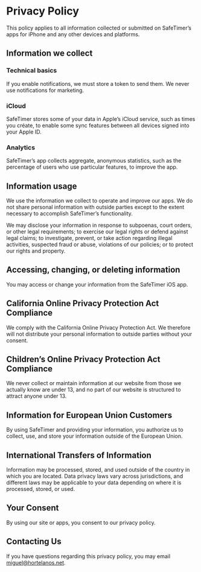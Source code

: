 # Privacy Policy

This policy applies to all information collected or submitted on SafeTimer’s apps for iPhone and any other devices and platforms.

## Information we collect

### Technical basics

If you enable notifications, we must store a token to send them. We never use notifications for marketing.

### iCloud

SafeTimer stores some of your data in Apple’s iCloud service, such as times you créate, to enable some sync features between all devices signed into your Apple ID.

### Analytics

SafeTimer’s app collects aggregate, anonymous statistics, such as the percentage of users who use particular features, to improve the app. 

## Information usage

We use the information we collect to operate and improve our apps. We do not share personal information with outside parties except to the extent necessary to accomplish  SafeTimer’s functionality.

We may disclose your information in response to subpoenas, court orders, or other legal requirements; to exercise our legal rights or defend against legal claims; to investigate, prevent, or take action regarding illegal activities, suspected fraud or abuse, violations of our policies; or to protect our rights and property.

## Accessing, changing, or deleting information

You may access or change your information from the SafeTimer iOS app.

## California Online Privacy Protection Act Compliance

We comply with the California Online Privacy Protection Act. We therefore will not distribute your personal information to outside parties without your consent.

## Children’s Online Privacy Protection Act Compliance

We never collect or maintain information at our website from those we actually know are under 13, and no part of our website is structured to attract anyone under 13.

## Information for European Union Customers

By using  SafeTimer and providing your information, you authorize us to collect, use, and store your information outside of the European Union.

## International Transfers of Information

Information may be processed, stored, and used outside of the country in which you are located. Data privacy laws vary across jurisdictions, and different laws may be applicable to your data depending on where it is processed, stored, or used.

## Your Consent

By using our site or apps, you consent to our privacy policy.

## Contacting Us

If you have questions regarding this privacy policy, you may email miguel@hortelanos.net.
